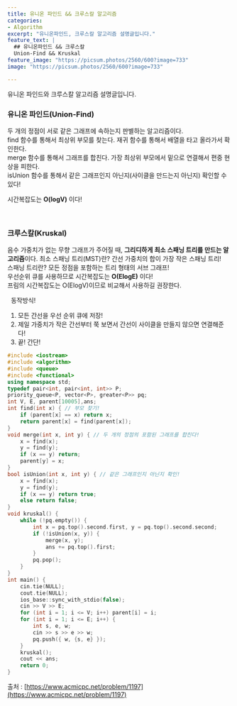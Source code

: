 ```yaml
---
title: 유니온 파인드 && 크루스칼 알고리즘
categories:
- Algorithm
excerpt: "유니온파인드, 크루스칼 알고리즘 설명글입니다."
feature_text: |
  ## 유니온파인드 && 크루스칼
  Union-Find && Kruskal
feature_image: "https://picsum.photos/2560/600?image=733"
image: "https://picsum.photos/2560/600?image=733"

---
```


유니온 파인드와 크루스칼 알고리즘 설명글입니다.  

<h3>유니온 파인드(Union-Find)</h3>

두 개의 정점이 서로 같은 그래프에 속하는지 판별하는 알고리즘이다.  
find 함수를 통해서 최상위 부모를 찾는다.  재귀 함수를 통해서 배열을 타고 올라가서 확인한다.  
merge 함수를 통해서 그래프를 합친다.  가장 최상위 부모에서 밑으로 연결해서 편중 현상을 피한다.   
isUnion 함수를 통해서 같은 그래프인지 아닌지(사이클을 만드는지 아닌지) 확인할 수 있다! 

시간복잡도는 <strong>O(logV)</strong> 이다!

&nbsp;

<h3>크루스칼(Kruskal)</h3>

음수 가중치가 없는 무향 그래프가 주어질 때, <strong>그리디하게 최소 스패닝 트리를 만드는 알고리즘</strong>이다. 
최소 스패닝 트리(MST)란? 간선 가중치의 합이 가장 작은 스패닝 트리!  
스패닝 트리란? 모든 정점을 포함하는 트리 형태의 서브 그래프!  
우선순위 큐를 사용하므로 시간복잡도는 <strong>O(ElogE)</strong> 이다!  
프림의 시간복잡도는 O(ElogV)이므로 비교해서 사용하길 권장한다.    

&nbsp;
동작방식!  

1. 모든 간선을 우선 순위 큐에 저장!
2. 제일 가중치가 작은 간선부터 쭉 보면서 간선이 사이클을 만들지 않으면 연결해준다!
3. 끝!  간단!

```c++
#include <iostream>
#include <algorithm>
#include <queue>
#include <functional>
using namespace std;
typedef pair<int, pair<int, int>> P;
priority_queue<P, vector<P>, greater<P>> pq;
int V, E, parent[10005],ans;
int find(int x) { // 부모 찾기!
	if (parent[x] == x) return x;
	return parent[x] = find(parent[x]);
}
void merge(int x, int y) { // 두 개의 정점의 포함된 그래프를 합친다!
	x = find(x);
	y = find(y);
	if (x == y) return;
	parent[y] = x;
}
bool isUnion(int x, int y) { // 같은 그래프인지 아닌지 확인!
	x = find(x);
	y = find(y);
	if (x == y) return true;
	else return false;
}
void kruskal() {
	while (!pq.empty()) {
		int x = pq.top().second.first, y = pq.top().second.second;
		if (!isUnion(x, y)) {
			merge(x, y);
			ans += pq.top().first;
		}
		pq.pop();
	}
}
int main() {
	cin.tie(NULL);
	cout.tie(NULL);
	ios_base::sync_with_stdio(false);
	cin >> V >> E;
	for (int i = 1; i <= V; i++) parent[i] = i;
	for (int i = 1; i <= E; i++) {
		int s, e, w;
		cin >> s >> e >> w;
		pq.push({ w, {s, e} });
	}
	kruskal();
	cout << ans;
	return 0;
}
```

출처 : [https://www.acmicpc.net/problem/1197](https://www.acmicpc.net/problem/1197)
